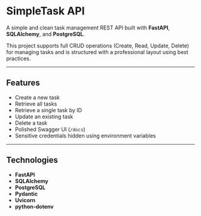 # SimpleTask API

A simple and clean task management REST API built with **FastAPI**, **SQLAlchemy**, and **PostgreSQL**.

This project supports full CRUD operations (Create, Read, Update, Delete) for managing tasks and is structured with a professional layout using best practices.

---

## Features

- Create a new task
- Retrieve all tasks
- Retrieve a single task by ID
- Update an existing task
- Delete a task
- Polished Swagger UI (`/docs`)
- Sensitive credentials hidden using environment variables

---

## Technologies

- **FastAPI**
- **SQLAlchemy**
- **PostgreSQL**
- **Pydantic**
- **Uvicorn**
- **python-dotenv**
